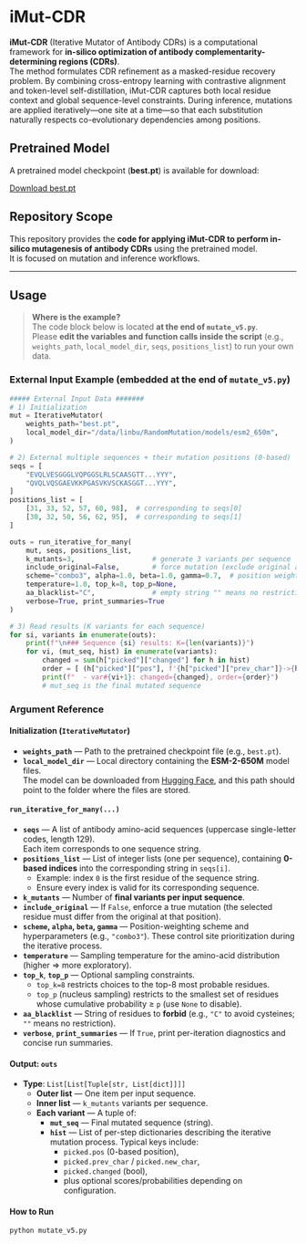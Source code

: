 # iMut-CDR

**iMut-CDR** (Iterative Mutator of Antibody CDRs) is a computational framework for **in-silico optimization of antibody complementarity-determining regions (CDRs)**.  
The method formulates CDR refinement as a masked-residue recovery problem. By combining cross-entropy learning with contrastive alignment and token-level self-distillation, iMut-CDR captures both local residue context and global sequence-level constraints. During inference, mutations are applied iteratively—one site at a time—so that each substitution naturally respects co-evolutionary dependencies among positions.

## Pretrained Model

A pretrained model checkpoint (**best.pt**) is available for download:

[Download best.pt](https://drive.google.com/file/d/1mLfoSNwKDw0c9Fmc1ajxK7nrHLgFSKp-/view?usp=sharing)

## Repository Scope

This repository provides the **code for applying iMut-CDR to perform in-silico mutagenesis of antibody CDRs** using the pretrained model.  
It is focused on mutation and inference workflows.

---

## Usage

> **Where is the example?**  
> The code block below is located **at the end of `mutate_v5.py`**.  
> Please **edit the variables and function calls inside the script** (e.g., `weights_path`, `local_model_dir`, `seqs`, `positions_list`) to run your own data.

### External Input Example (embedded at the end of `mutate_v5.py`)
```python
##### External Input Data #######
# 1) Initialization
mut = IterativeMutator(
    weights_path="best.pt",
    local_model_dir="/data/linbu/RandomMutation/models/esm2_650m",
)

# 2) External multiple sequences + their mutation positions (0-based)
seqs = [
    "EVQLVESGGGLVQPGGSLRLSCAASGTT...YYY",
    "QVQLVQSGAEVKKPGASVKVSCKASGGT...YYY",
]
positions_list = [
    [31, 33, 52, 57, 60, 98],  # corresponding to seqs[0]
    [30, 32, 50, 56, 62, 95],  # corresponding to seqs[1]
]

outs = run_iterative_for_many(
    mut, seqs, positions_list,
    k_mutants=3,                   # generate 3 variants per sequence
    include_original=False,        # force mutation (exclude original amino acid)
    scheme="combo3", alpha=1.0, beta=1.0, gamma=0.7,  # position weighting scheme
    temperature=1.0, top_k=8, top_p=None,
    aa_blacklist="C",              # empty string "" means no restriction
    verbose=True, print_summaries=True
)

# 3) Read results (K variants for each sequence)
for si, variants in enumerate(outs):
    print(f"\n### Sequence {si} results: K={len(variants)}")
    for vi, (mut_seq, hist) in enumerate(variants):
        changed = sum(h["picked"]["changed"] for h in hist)
        order = [ (h["picked"]["pos"], f'{h["picked"]["prev_char"]}->{h["picked"]["new_char"]}') for h in hist if h["picked"]["changed"] ]
        print(f"  - var#{vi+1}: changed={changed}, order={order}")
        # mut_seq is the final mutated sequence
```

### Argument Reference

#### Initialization (`IterativeMutator`)
- **`weights_path`** — Path to the pretrained checkpoint file (e.g., `best.pt`).
- **`local_model_dir`** — Local directory containing the **ESM-2-650M** model files.  
  The model can be downloaded from [Hugging Face](https://huggingface.co/facebook/esm2_t33_650M_UR50D), and this path should point to the folder where the files are stored.

#### `run_iterative_for_many(...)`
- **`seqs`** — A list of antibody amino-acid sequences (uppercase single-letter codes, length 129).  
  Each item corresponds to one sequence string.
- **`positions_list`** — List of integer lists (one per sequence), containing **0-based indices** into the corresponding string in `seqs[i]`.
  - Example: index `0` is the first residue of the sequence string.
  - Ensure every index is valid for its corresponding sequence.
- **`k_mutants`** — Number of **final variants per input sequence**.
- **`include_original`** — If `False`, enforce a true mutation (the selected residue must differ from the original at that position).
- **`scheme`, `alpha`, `beta`, `gamma`** — Position-weighting scheme and hyperparameters (e.g., `"combo3"`). These control site prioritization during the iterative process.
- **`temperature`** — Sampling temperature for the amino-acid distribution (higher ⇒ more exploratory).
- **`top_k`**, **`top_p`** — Optional sampling constraints.
  - `top_k=8` restricts choices to the top-8 most probable residues.
  - `top_p` (nucleus sampling) restricts to the smallest set of residues whose cumulative probability ≥ `p` (use `None` to disable).
- **`aa_blacklist`** — String of residues to **forbid** (e.g., `"C"` to avoid cysteines; `""` means no restriction).
- **`verbose`**, **`print_summaries`** — If `True`, print per-iteration diagnostics and concise run summaries.

#### Output: `outs`
- **Type**: `List[List[Tuple[str, List[dict]]]]`
  - **Outer list** — One item per input sequence.
  - **Inner list** — `k_mutants` variants per sequence.
  - **Each variant** — A tuple of:
    - **`mut_seq`** — Final mutated sequence (string).
    - **`hist`** — List of per-step dictionaries describing the iterative mutation process. Typical keys include:
      - `picked.pos` (0-based position),
      - `picked.prev_char` / `picked.new_char`,
      - `picked.changed` (bool),
      - plus optional scores/probabilities depending on configuration.

#### How to Run
```bash
python mutate_v5.py

